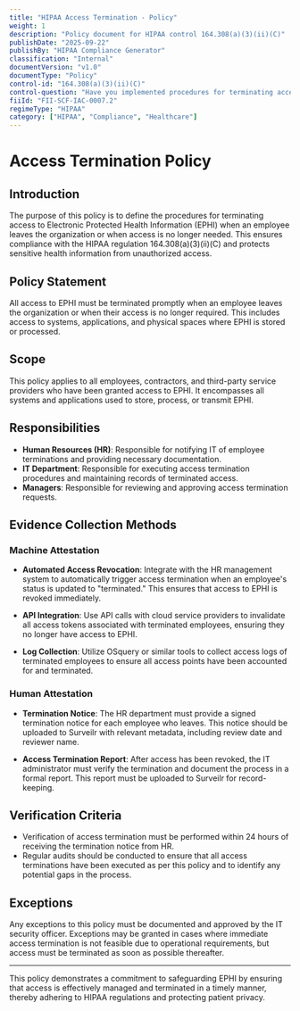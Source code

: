 ```yaml
---
title: "HIPAA Access Termination - Policy"
weight: 1
description: "Policy document for HIPAA control 164.308(a)(3)(ii)(C)"
publishDate: "2025-09-22"
publishBy: "HIPAA Compliance Generator"
classification: "Internal"
documentVersion: "v1.0"
documentType: "Policy"
control-id: "164.308(a)(3)(ii)(C)"
control-question: "Have you implemented procedures for terminating access to EPHI when an employee leaves your organization or as required by paragraph (a)(3)(ii)(B) of this section? (A)"
fiiId: "FII-SCF-IAC-0007.2"
regimeType: "HIPAA"
category: ["HIPAA", "Compliance", "Healthcare"]
---
```


# Access Termination Policy

## Introduction
The purpose of this policy is to define the procedures for terminating access to Electronic Protected Health Information (EPHI) when an employee leaves the organization or when access is no longer needed. This ensures compliance with the HIPAA regulation 164.308(a)(3)(ii)(C) and protects sensitive health information from unauthorized access.

## Policy Statement
All access to EPHI must be terminated promptly when an employee leaves the organization or when their access is no longer required. This includes access to systems, applications, and physical spaces where EPHI is stored or processed.

## Scope
This policy applies to all employees, contractors, and third-party service providers who have been granted access to EPHI. It encompasses all systems and applications used to store, process, or transmit EPHI.

## Responsibilities
- **Human Resources (HR)**: Responsible for notifying IT of employee terminations and providing necessary documentation.
- **IT Department**: Responsible for executing access termination procedures and maintaining records of terminated access.
- **Managers**: Responsible for reviewing and approving access termination requests.

## Evidence Collection Methods

### Machine Attestation
- **Automated Access Revocation**: Integrate with the HR management system to automatically trigger access termination when an employee's status is updated to "terminated." This ensures that access to EPHI is revoked immediately.
  
- **API Integration**: Use API calls with cloud service providers to invalidate all access tokens associated with terminated employees, ensuring they no longer have access to EPHI.

- **Log Collection**: Utilize OSquery or similar tools to collect access logs of terminated employees to ensure all access points have been accounted for and terminated.

### Human Attestation
- **Termination Notice**: The HR department must provide a signed termination notice for each employee who leaves. This notice should be uploaded to Surveilr with relevant metadata, including review date and reviewer name.

- **Access Termination Report**: After access has been revoked, the IT administrator must verify the termination and document the process in a formal report. This report must be uploaded to Surveilr for record-keeping.

## Verification Criteria
- Verification of access termination must be performed within 24 hours of receiving the termination notice from HR.
- Regular audits should be conducted to ensure that all access terminations have been executed as per this policy and to identify any potential gaps in the process.

## Exceptions
Any exceptions to this policy must be documented and approved by the IT security officer. Exceptions may be granted in cases where immediate access termination is not feasible due to operational requirements, but access must be terminated as soon as possible thereafter.

---

This policy demonstrates a commitment to safeguarding EPHI by ensuring that access is effectively managed and terminated in a timely manner, thereby adhering to HIPAA regulations and protecting patient privacy.